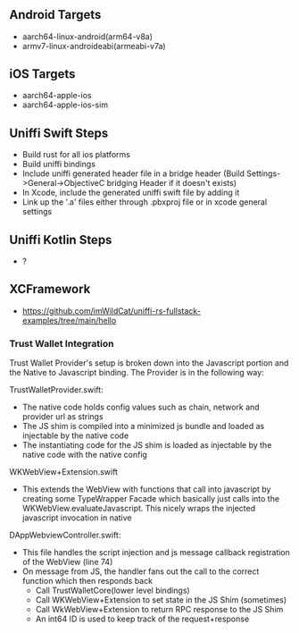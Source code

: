 #

## Android Targets 
- aarch64-linux-android(arm64-v8a)
- armv7-linux-androideabi(armeabi-v7a) 

## iOS Targets
- aarch64-apple-ios
- aarch64-apple-ios-sim

## Uniffi Swift Steps
- Build rust for all ios platforms
- Build uniffi bindings
- Include uniffi generated header file in a bridge header 
(Build Settings->General->ObjectiveC bridging Header if it doesn't exists)
- In Xcode, include the generated uniffi swift file by adding it
- Link up the '.a' files either through .pbxproj file or in xcode general settings

## Uniffi Kotlin Steps
- ?

## XCFramework 
- https://github.com/imWildCat/uniffi-rs-fullstack-examples/tree/main/hello

### Trust Wallet Integration
Trust Wallet Provider's setup is broken down into the Javascript portion and the Native to Javascript
binding.  The Provider is in the following way:

TrustWalletProvider.swift:
- The native code holds config values such as chain, network and provider url as strings
- The JS shim is compiled into a minimized js bundle and loaded as injectable by the native code
- The instantiating code for the JS shim is loaded as injectable by the native code with the native config

WKWebView+Extension.swift
- This extends the WebView with functions that call into javascript by creating some TypeWrapper
Facade which basically just calls into the WKWebView.evaluateJavascript.  This nicely wraps the
injected javascript invocation in native 

DAppWebviewController.swift:
- This file handles the script injection and js message callback registration of the WebView (line 74)
- On message from JS, the handler fans out the call to the correct function which then responds back
    - Call TrustWalletCore(lower level bindings)
    - Call WKWebView+Extension to set state in the JS Shim (sometimes)
    - Call WkWebView+Extension to return RPC response to the JS Shim
    - An int64 ID is used to keep track of the request+response


